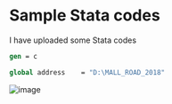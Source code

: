 # Sample Stata codes

I have uploaded some Stata codes 

```do
gen = c

global address    = "D:\MALL_ROAD_2018"

```


![image](https://user-images.githubusercontent.com/48903494/210287656-7fd29f5a-1afc-44f4-81d8-692e34f31319.png)
